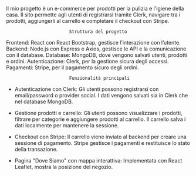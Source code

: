 Il mio progetto è un e-commerce per prodotti per la pulizia e l'igiene della casa. Il sito permette agli utenti di registrarsi tramite Clerk, navigare tra i prodotti, aggiungerli al carrello e completare il checkout con Stripe.

                            Struttura del progetto
Frontend: React con React Bootstrap, gestisce l’interazione con l’utente.
Backend: Node.js con Express e Axios, gestisce le API e la comunicazione con il database.
Database: MongoDB, dove vengono salvati utenti, prodotti e ordini.
Autenticazione: Clerk, per la gestione sicura degli accessi.
Pagamenti: Stripe, per il pagamento sicuro degli ordini.

                            Funzionalità principali
- Autenticazione con Clerk:
Gli utenti possono registrarsi con email/password o provider social.
I dati vengono salvati sia in Clerk che nel database MongoDB.

- Gestione prodotti e carrello:
Gli utenti possono visualizzare i prodotti, filtrare per categorie e aggiungere prodotti al carrello.
Il carrello salva i dati localmente per mantenere la sessione.

- Checkout con Stripe:
Il carrello viene inviato al backend per creare una sessione di pagamento.
Stripe gestisce i pagamenti e restituisce lo stato della transazione.

- Pagina "Dove Siamo" con mappa interattiva:
Implementata con React Leaflet, mostra la posizione del negozio.
